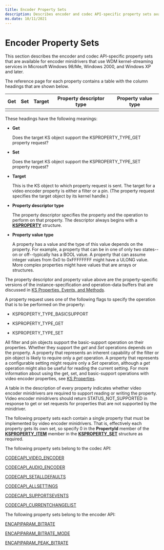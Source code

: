 ```yaml
---
title: Encoder Property Sets
description: Describes encoder and codec API-specific property sets available for encoder minidrivers that use WDM kernel-streaming services.
ms.date: 10/11/2021
---
```


# Encoder Property Sets

This section describes the encoder and codec API-specific property sets that are available for encoder minidrivers that use WDM kernel-streaming services in Microsoft Windows 98/Me, Windows 2000, and Windows XP and later.

The reference page for each property contains a table with the column headings that are shown below.

| Get | Set | Target | Property descriptor type | Property value type |
|--|--|--|--|--|
|  |  |  |  |  |

These headings have the following meanings:

- **Get**

    Does the target KS object support the KSPROPERTY_TYPE_GET property request?

- **Set**

    Does the target KS object support the KSPROPERTY_TYPE_SET property request?

- **Target**

    This is the KS object to which property request is sent. The target for a video encoder property is either a filter or a pin. (The property request specifies the target object by its kernel handle.)

- **Property descriptor type**

    The property descriptor specifies the property and the operation to perform on that property. The descriptor always begins with a [**KSPROPERTY**](ksproperty-structure.md) structure.

- **Property value type**

    A property has a value and the type of this value depends on the property. For example, a property that can be in one of only two states--on or off--typically has a BOOL value. A property that can assume integer values from 0x0 to 0xFFFFFFFF might have a ULONG value. More complex properties might have values that are arrays or structures.

The property descriptor and property value above are the property-specific versions of the instance-specification and operation-data buffers that are discussed in [KS Properties, Events, and Methods](./ks-properties--events--and-methods.md).

A property request uses one of the following flags to specify the operation that is to be performed on the property:

- KSPROPERTY_TYPE_BASICSUPPORT

- KSPROPERTY_TYPE_GET

- KSPROPERTY_TYPE_SET

All filter and pin objects support the basic-support operation on their properties. Whether they support the *get* and *Set* operations depends on the property. A property that represents an inherent capability of the filter or pin object is likely to require only a *get* operation. A property that represents a configurable setting might require only a *Set* operation, although a *get* operation might also be useful for reading the current setting. For more information about using the get, set, and basic-support operations with video encoder properties, see [KS Properties](./ks-properties.md).

A table in the description of every property indicates whether video encoder minidrivers are required to support reading or writing the property. Video encoder minidrivers should return STATUS_NOT_SUPPORTED in response to get or set requests for properties that are not supported by the minidriver.

The following property sets each contain a single property that must be implemented by video encoder minidrivers. That is, effectively each property gets its own set, so specify 0 in the **PropertyId** member of the [**KSPROPERTY_ITEM**](/windows-hardware/drivers/ddi/ks/ns-ks-ksproperty_item) member in the [**KSPROPERTY_SET**](/windows-hardware/drivers/ddi/ks/ns-ks-ksproperty_set) structure as required.

The following property sets belong to the codec API:

[CODECAPI_VIDEO_ENCODER](codecapi-video-encoder.md)

[CODECAPI_AUDIO_ENCODER](codecapi-audio-encoder.md)

[CODECAPI_SETALLDEFAULTS](codecapi-setalldefaults.md)

[CODECAPI_ALLSETTINGS](codecapi-allsettings.md)

[CODECAPI_SUPPORTSEVENTS](codecapi-supportsevents.md)

[CODECAPI_CURRENTCHANGELIST](codecapi-currentchangelist.md)

The following property sets belong to the encoder API:

[ENCAPIPARAM_BITRATE](encapiparam-bitrate.md)

[ENCAPIPARAM_BITRATE_MODE](encapiparam-bitrate-mode.md)

[ENCAPIPARAM_PEAK_BITRATE](encapiparam-peak-bitrate.md)
